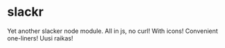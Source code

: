 slackr
======

Yet another slacker node module. All in js, no curl! With icons! Convenient one-liners! Uusi raikas!
